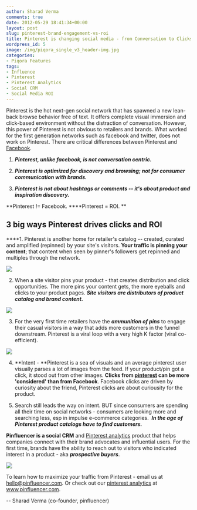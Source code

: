 ```yaml
---
author: Sharad Verma
comments: true
date: 2012-05-29 18:41:34+00:00
layout: post
slug: pinterest-brand-engagement-vs-roi
title: Pinterest is changing social media - from Conversation to Clicks
wordpress_id: 5
image: /img/piqora_single_v3_header-img.jpg
categories:
- Piqora Features
tags:
- Influence
- Pinterest
- Pinterest Analytics
- Social CRM
- Social Media ROI
---
```


Pinterest is the hot next-gen social network that has spawned a new lean-back browse behavior free of text. It offers complete visual immersion and click-based environment without the distraction of conversation. However, this power of Pinterest is not obvious to retailers and brands. What worked for the first generation networks such as facebook and twitter, does not work on Pinterest. There are critical differences between Pinterest and [Facebook](http://www.facebook.com).



	
  1. **_Pinterest, unlike facebook, is not conversation centric._**

	
  2. **_Pinterest is optimized for discovery and browsing; not for consumer communication with brands._**

	
  3. **_Pinterest is not about hashtags or comments -- it's about product and inspiration discovery._**




**Pinterest != Facebook. ****Pinterest = ROI. **





## **3 big ways Pinterest drives clicks and ROI**




****1. Pinterest is another home for retailer's catalog -- created, curated and amplified (repinned) by your site's visitors. **Your traffic is pinning your content**; that content when seen by pinner's followers get repinned and multiples through the network.




[![](http://blog.pinfluencer.com/wp-content/uploads/2012/05/clicksvsconvo-1024x754.png)](http://blog.pinfluencer.com/wp-content/uploads/2012/05/clicksvsconvo.png)


2. When a site visitor pins your product - that creates distribution and click opportunities. The more pins your content gets, the more eyeballs and clicks to your product pages. _**Site visitors are distributors of product catalog and brand content.**_


[![](http://blog.pinfluencer.com/wp-content/uploads/2012/05/influpinnertr-1024x588.png)](http://blog.pinfluencer.com/wp-content/uploads/2012/05/influpinnertr.png)


3. For the very first time retailers have the _**ammunition of pins**_ to engage their casual visitors in a way that adds more customers in the funnel downstream. Pinterest is a viral loop with a very high K factor (viral co-efficient).


[![](http://blog.pinfluencer.com/wp-content/uploads/2012/05/viralloop1-1024x761.png)](http://blog.pinfluencer.com/wp-content/uploads/2012/05/viralloop1.png)


4. **Intent - **Pinterest is a sea of visuals and an average pinterest user visually parses a lot of images from the feed. If your product/pin got a click, it stood out from other images. **Clicks from [pinterest](http://pinterest.com) can be more 'considered' than from Facebook**. Facebook clicks are driven by curiosity about the friend, Pinterest clicks are about curiousity for the product.

5. Search still leads the way on intent. BUT since consumers are spending all their time on social networks - consumers are looking more and searching less, esp in impulse e-commerce categories.  _**In the age of Pinterest product catalogs have to find customers.**_

**Pinfluencer is a social CRM** and [Pinterest analytics](http://www.pinfluencer.com) product that helps companies connect with their brand advocates and influential users. For the first time, brands have the ability to reach out to visitors who indicated interest in a product - aka _**prospective buyers**_.


[![](http://blog.pinfluencer.com/wp-content/uploads/2012/05/engagedusers-1024x507.png)](http://blog.pinfluencer.com/wp-content/uploads/2012/05/engagedusers.png)


To learn how to maximize your traffic from Pinterest - email us at hello@pinfluencer.com. Or check out our [pinterest analytics](http://www.pinfluencer.com) at www.pinfluencer.com.

-- Sharad Verma (co-founder, pinfluencer)


